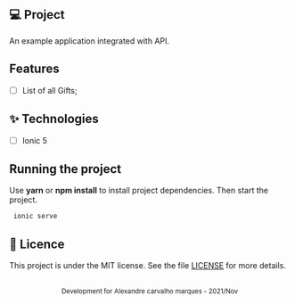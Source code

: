 ## 💻 Project

An example application integrated with API.

## Features

- [ ] List of all Gifts;

## ✨ Technologies

- [ ] Ionic 5

## Running the project

Use **yarn** or **npm install** to install project dependencies. Then start the
project.

```cl
 ionic serve
```

## 📄 Licence

This project is under the MIT license. See the file [LICENSE](LICENSE.md) for
more details.

<br />

<div align="center">
  <small>Development for Alexandre carvalho marques - 2021/Nov</small>
</div>
